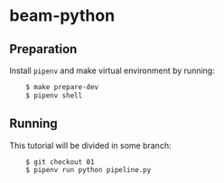 # beam-python

## Preparation

Install `pipenv` and make virtual environment by running:
```bash
    $ make prepare-dev
    $ pipenv shell
```

## Running

This tutorial will be divided in some branch:

```bash
    $ git checkout 01
    $ pipenv run python pipeline.py
```

